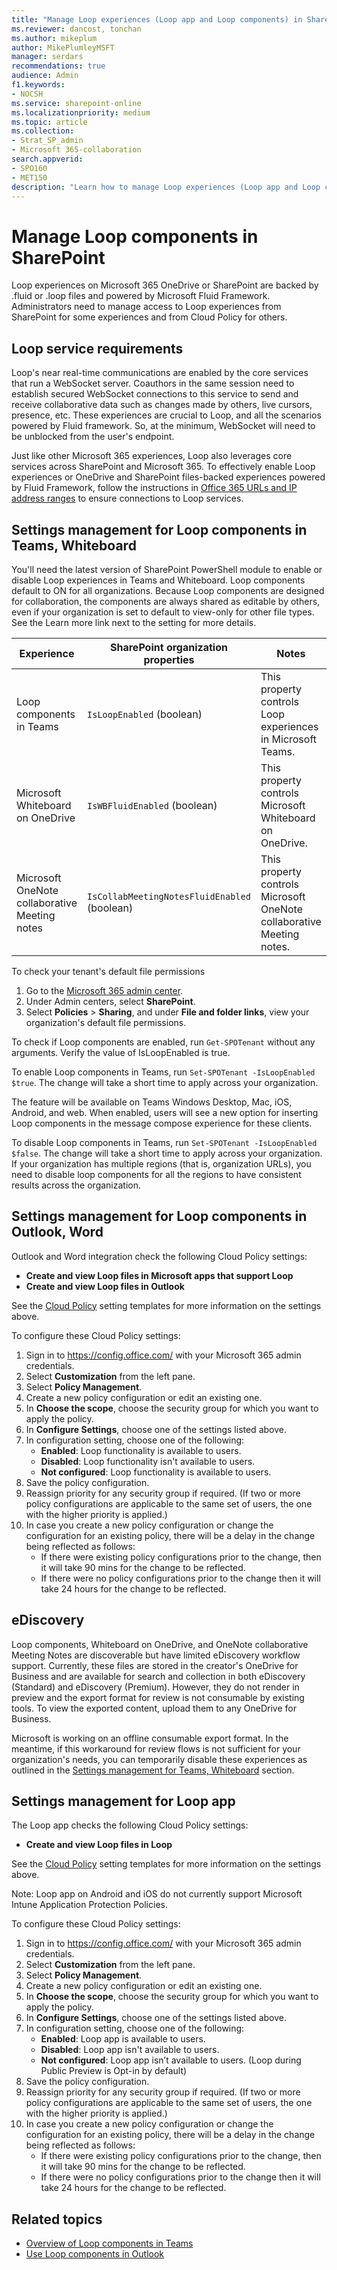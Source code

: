 ```yaml
---
title: "Manage Loop experiences (Loop app and Loop components) in SharePoint"
ms.reviewer: dancost, tonchan
ms.author: mikeplum
author: MikePlumleyMSFT
manager: serdars
recommendations: true
audience: Admin
f1.keywords:
- NOCSH
ms.service: sharepoint-online
ms.localizationpriority: medium
ms.topic: article
ms.collection:
- Strat_SP_admin
- Microsoft 365-collaboration
search.appverid:
- SPO160
- MET150
description: "Learn how to manage Loop experiences (Loop app and Loop components) by using PowerShell and Cloud Policy."
---
```


# Manage Loop components in SharePoint

Loop experiences on Microsoft 365 OneDrive or SharePoint are backed by .fluid or .loop files and powered by Microsoft Fluid Framework. Administrators need to manage access to Loop experiences from SharePoint for some experiences and from Cloud Policy for others.

## Loop service requirements

Loop's near real-time communications are enabled by the core services that run a WebSocket server. Coauthors in the same session need to establish secured WebSocket connections to this service to send and receive collaborative data such as changes made by others, live cursors, presence, etc. These experiences are crucial to Loop, and all the scenarios powered by Fluid framework. So, at the minimum, WebSocket will need to be unblocked from the user's endpoint.

Just like other Microsoft 365 experiences, Loop also leverages core services across SharePoint and Microsoft 365. To effectively enable Loop experiences or OneDrive and SharePoint files-backed experiences powered by Fluid Framework, follow the instructions in [Office 365 URLs and IP address ranges](/microsoft-365/enterprise/urls-and-ip-address-ranges) to ensure connections to Loop services.

## Settings management for Loop components in Teams, Whiteboard

You'll need the latest version of SharePoint PowerShell module to enable or disable Loop experiences in Teams and Whiteboard. Loop components default to ON for all organizations. Because Loop components are designed for collaboration, the components are always shared as editable by others, even if your organization is set to default to view-only for other file types. See the Learn more link next to the setting for more details.

|Experience|SharePoint organization properties|Notes|
|---|----|---|
|Loop components in Teams|`IsLoopEnabled` (boolean)|This property controls Loop experiences in Microsoft Teams. |
|Microsoft Whiteboard on OneDrive|`IsWBFluidEnabled` (boolean)|This property controls Microsoft Whiteboard on OneDrive.|
|Microsoft OneNote collaborative Meeting notes|`IsCollabMeetingNotesFluidEnabled` (boolean)|This property controls Microsoft OneNote collaborative Meeting notes.|

To check your tenant's default file permissions

1. Go to the [Microsoft 365 admin center](https://admin.microsoft.com).
2. Under Admin centers, select **SharePoint**.
3. Select **Policies** > **Sharing**, and under **File and folder links**, view your organization's default file permissions.

To check if Loop components are enabled, run `Get-SPOTenant` without any arguments. Verify the value of IsLoopEnabled is true.

To enable Loop components in Teams, run `Set-SPOTenant -IsLoopEnabled $true`. The change will take a short time to apply across your organization.

The feature will be available on Teams Windows Desktop, Mac, iOS, Android, and web. When enabled, users will see a new option for inserting Loop components in the message compose experience for these clients.

To disable Loop components in Teams, run `Set-SPOTenant -IsLoopEnabled $false`. The change will take a short time to apply across your organization. If your organization has multiple regions (that is, organization URLs), you need to disable loop components for all the regions to have consistent results across the organization.

## Settings management for Loop components in Outlook, Word

Outlook and Word integration check the following Cloud Policy settings:

- **Create and view Loop files in Microsoft apps that support Loop**
- **Create and view Loop files in Outlook**

See the [Cloud Policy](/deployoffice/admincenter/overview-cloud-policy) setting templates for more information on the settings above.

To configure these Cloud Policy settings:
1. Sign in to https://config.office.com/ with your Microsoft 365 admin credentials.
2. Select **Customization** from the left pane.
3. Select **Policy Management**.
4. Create a new policy configuration or edit an existing one.
5. In **Choose the scope**, choose the security group for which you want to apply the policy.
6. In **Configure Settings**, choose one of the settings listed above.
7. In configuration setting, choose one of the following:
    - **Enabled**: Loop functionality is available to users.
    - **Disabled**: Loop functionality isn't available to users.
    - **Not configured**: Loop functionality is available to users.
8. Save the policy configuration.
9. Reassign priority for any security group if required. (If two or more policy configurations are applicable to the same set of users, the one with the higher priority is applied.)
10. In case you create a new policy configuration or change the configuration for an existing policy, there will be a delay in the change being reflected as follows:
    - If there were existing policy configurations prior to the change, then it will take 90 mins for the change to be reflected.
    - If there were no policy configurations prior to the change then it will take 24 hours for the change to be reflected.

## eDiscovery

Loop components, Whiteboard on OneDrive, and OneNote collaborative Meeting Notes are discoverable but have limited eDiscovery workflow support. Currently, these files are stored in the creator's OneDrive for Business and are available for search and collection in both eDiscovery (Standard) and eDiscovery (Premium). However, they do not render in preview and the export format for review is not consumable by existing tools. To view the exported content, upload them to any OneDrive for Business.

Microsoft is working on an offline consumable export format. In the meantime, if this workaround for review flows is not sufficient for your organization's needs, you can temporarily disable these experiences as outlined in the [Settings management for Teams, Whiteboard](#settings-management-for-teams-whiteboard) section.

## Settings management for Loop app

The Loop app checks the following Cloud Policy settings:

- **Create and view Loop files in Loop**

See the [Cloud Policy](/deployoffice/admincenter/overview-cloud-policy) setting templates for more information on the settings above.

Note: Loop app on Android and iOS do not currently support Microsoft Intune Application Protection Policies.

To configure these Cloud Policy settings:
1. Sign in to https://config.office.com/ with your Microsoft 365 admin credentials.
2. Select **Customization** from the left pane.
3. Select **Policy Management**.
4. Create a new policy configuration or edit an existing one.
5. In **Choose the scope**, choose the security group for which you want to apply the policy.
6. In **Configure Settings**, choose one of the settings listed above.
7. In configuration setting, choose one of the following:
    - **Enabled**: Loop app is available to users.
    - **Disabled**: Loop app isn't available to users.
    - **Not configured**: Loop app isn’t available to users. (Loop during Public Preview is Opt-in by default)
8. Save the policy configuration.
9. Reassign priority for any security group if required. (If two or more policy configurations are applicable to the same set of users, the one with the higher priority is applied.)
10. In case you create a new policy configuration or change the configuration for an existing policy, there will be a delay in the change being reflected as follows:
    - If there were existing policy configurations prior to the change, then it will take 90 mins for the change to be reflected.
    - If there were no policy configurations prior to the change then it will take 24 hours for the change to be reflected.

## Related topics

- [Overview of Loop components in Teams](/microsoftteams/live-components-in-teams)
- [Use Loop components in Outlook](https://support.microsoft.com/en-gb/office/use-loop-components-in-outlook-9b47c279-011d-4042-bd7f-8bbfca0cb136)
